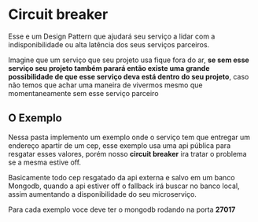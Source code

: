 # Circuit breaker

Esse e um Design Pattern que ajudará seu serviço a lidar com a indisponibilidade ou alta latência dos seus serviços parceiros.

Imagine que um serviço que seu projeto usa fique fora do ar, **se sem esse serviço seu projeto também parará então existe uma grande possibilidade de que esse serviço deva está dentro do seu projeto**, caso não temos que achar uma maneira de vivermos mesmo que momentaneamente sem esse serviço parceiro

## O Exemplo

Nessa pasta implemento um exemplo onde o serviço tem que entregar um endereço apartir de um cep, esse exemplo usa uma api pública para resgatar esses valores, porém nosso **circuit breaker** ira tratar o problema se a mesma estive off.

Basicamente todo cep resgatado da api externa e salvo em um banco Mongodb, quando a api estiver off o fallback irá buscar no banco local, assim aumentando a disponibilidade do seu microserviço.

Para cada exemplo voce deve ter o mongodb rodando na porta **27017**
